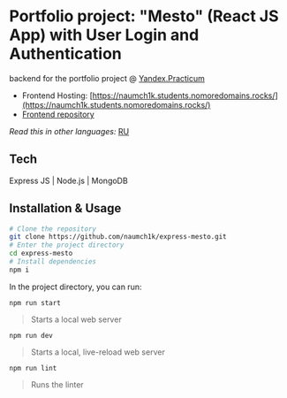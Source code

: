 # Portfolio project: "Mesto" (React JS App) with User Login and Authentication

backend for the portfolio project @ [Yandex.Practicum](https://practicum.yandex.com/web/ "Web Development Program")

* Frontend Hosting: [https://naumch1k.students.nomoredomains.rocks/](https://naumch1k.students.nomoredomains.rocks/)
* [Frontend repository](https://github.com/naumch1k/react-mesto-auth)

*Read this in other languages:* [RU](https://github.com/naumch1k/express-mesto/blob/main/README.RU.md)

## Tech
Express JS | Node.js | MongoDB

## Installation & Usage

```bash
# Clone the repository
git clone https://github.com/naumch1k/express-mesto.git
# Enter the project directory
cd express-mesto
# Install dependencies
npm i
```
In the project directory, you can run:

`npm run start`

> Starts a local web server

`npm run dev`

> Starts a local, live-reload web server

`npm run lint`

> Runs the linter
